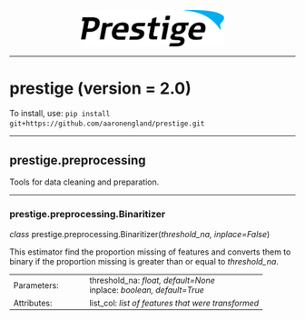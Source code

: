 <p align="center"><img src="prestige_logo.png" alt="Prestige logo" width=50% height=50% /></p>

---
<h1>prestige (version = 2.0)</h1>

To install, use: ```pip install git+https://github.com/aaronengland/prestige.git```

---
<h2>prestige.preprocessing</h2>

<p>Tools for data cleaning and preparation.</p>

---
<h3>prestige.preprocessing.Binaritizer</h3>

<p><i>class</i> prestige.preprocessing.Binaritizer(<i>threshold_na, inplace=False</i>)</p>

<p>This estimator find the proportion missing of features and converts them to binary if the proportion missing is greater than or equal to <i>threshold_na</i>.</p>

<table>
	<tr>
		<td width=30%>Parameters:</td>
		<td width=70%>threshold_na: <i>float, default=None</i><BR>
		    inplace: <i>boolean, default=True</i>
	</tr>
	<tr>
		<td width=30%>Attributes:</td>
		<td width=70%>list_col: <i>list of features that were transformed</i>
</table>





